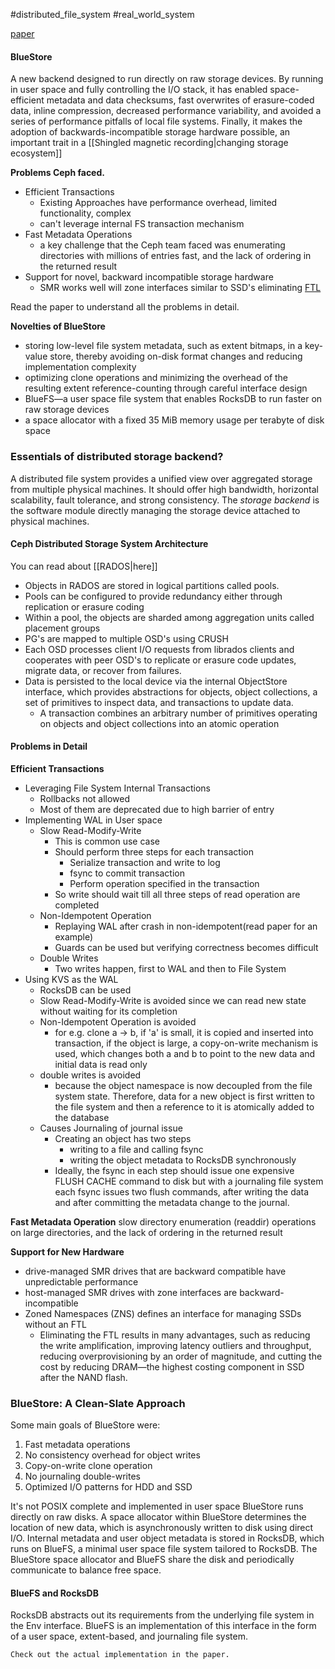 #distributed_file_system #real_world_system 

[paper](https://dl.acm.org/doi/10.1145/3341301.3359656)

#### BlueStore
A new backend designed to run directly on raw storage devices. By running in user space and fully controlling the I/O stack, it has enabled space-efficient metadata and data checksums, fast overwrites of erasure-coded data, inline compression, decreased performance variability, and avoided a series of performance pitfalls of local file systems. Finally, it makes the adoption of backwards-incompatible storage hardware possible, an important trait in a [[Shingled magnetic recording|changing storage ecosystem]]

**Problems Ceph faced.**
- Efficient Transactions
	- Existing Approaches have performance overhead, limited functionality, complex
	- can't leverage internal FS transaction mechanism
- Fast Metadata Operations
	- a key challenge that the Ceph team faced was enumerating directories with millions of entries fast, and the lack of ordering in the returned result
- Support for novel, backward incompatible storage hardware
	- SMR works well will zone interfaces similar to SSD's eliminating [FTL](https://en.wikipedia.org/wiki/Flash_memory_controller)

Read the paper to understand all the problems in detail.


 **Novelties of BlueStore**
 - storing low-level file system metadata, such as extent bitmaps, in a key-value store, thereby avoiding on-disk format changes and reducing implementation complexity
 - optimizing clone operations and minimizing the overhead of the resulting extent reference-counting through careful interface design
 - BlueFS—a user space file system that enables RocksDB to run faster on raw storage devices
 - a space allocator with a fixed 35 MiB memory usage per terabyte of disk space


### Essentials of distributed storage backend?
A distributed file system provides a unified view over aggregated storage from multiple physical machines. It should offer high bandwidth, horizontal scalability, fault tolerance, and strong consistency. The _storage backend_ is the software module directly managing the storage device attached to physical machines.

#### Ceph Distributed Storage System Architecture
You can read about [[RADOS|here]]
- Objects in RADOS are stored in logical partitions called pools.
- Pools can be configured to provide redundancy either through replication or erasure coding
- Within a pool, the objects are sharded among aggregation units called placement groups
- PG's are mapped to multiple OSD's using CRUSH
- Each OSD processes client I/O requests from librados clients and cooperates with peer OSD's to replicate or erasure code updates, migrate data, or recover from failures.
- Data is persisted to the local device via the internal ObjectStore interface, which provides abstractions for objects, object collections, a set of primitives to inspect data, and transactions to update data.
	- A transaction combines an arbitrary number of primitives operating on objects and object collections into an atomic operation

#### Problems in Detail
**Efficient Transactions**
- Leveraging File System Internal Transactions
	- Rollbacks not allowed
	- Most of them are deprecated due to high barrier of entry
- Implementing WAL in User space
	- Slow Read-Modify-Write
		- This is common use case
		- Should perform three steps for each transaction
			- Serialize transaction and write to log
			- fsync to commit transaction
			- Perform operation specified in the transaction
		- So write should wait till all three steps of read operation are completed
	- Non-Idempotent Operation
		- Replaying WAL after crash in non-idempotent(read paper for an example)
		- Guards can be used but verifying correctness becomes difficult
	- Double Writes
		- Two writes happen, first to WAL and then to File System
- Using KVS as the WAL
	- RocksDB can be used
	- Slow Read-Modify-Write is avoided since we can read new state without waiting for its completion
	- Non-Idempotent Operation is avoided
		- for e.g. clone a → b, if 'a' is small, it is copied and inserted into transaction, if the object is large, a copy-on-write mechanism is used, which changes both a and b to point to the new data and initial data is read only
	- double writes is avoided
		- because the object namespace is now decoupled from the file system state. Therefore, data for a new object is first written to the file system and then a reference to it is atomically added to the database
	- Causes Journaling of journal issue
		- Creating an object has two steps
			- writing to a file and calling fsync
			- writing the object metadata to RocksDB synchronously
		- Ideally, the fsync in each step should issue one expensive FLUSH CACHE command to disk but with a journaling file system each fsync issues two flush commands, after writing the data and after committing the metadata change to the journal.

**Fast Metadata Operation**
slow directory enumeration (readdir) operations on large directories, and the lack of ordering in the returned result

**Support for New Hardware**
- drive-managed SMR drives that are backward compatible have unpredictable performance
- host-managed SMR drives with zone interfaces are backward-incompatible
- Zoned Namespaces (ZNS) defines an interface for managing SSDs without an FTL
	- Eliminating the FTL results in many advantages, such as reducing the write amplification, improving latency outliers and throughput, reducing  overprovisioning by an order of magnitude, and cutting the cost by reducing DRAM—the highest costing component in SSD after the NAND flash.


### BlueStore: A Clean-Slate Approach
Some main goals of BlueStore were:
1. Fast metadata operations 
2. No consistency overhead for object writes
3. Copy-on-write clone operation
4. No journaling double-writes
5. Optimized I/O patterns for HDD and SSD

It's not POSIX complete and implemented in user space
BlueStore runs directly on raw disks. A space allocator within BlueStore determines the location of new data, which is asynchronously written to disk using direct I/O. Internal metadata and user object metadata is stored in RocksDB, which runs on BlueFS, a minimal user space file system tailored to RocksDB. The BlueStore space allocator and BlueFS share the disk and periodically communicate to balance free space.

#### BlueFS and RocksDB
RocksDB abstracts out its requirements from the underlying file system in the Env interface. BlueFS is an implementation of this interface in the form of a user space, extent-based, and journaling file system. 

`Check out the actual implementation in the paper.`

